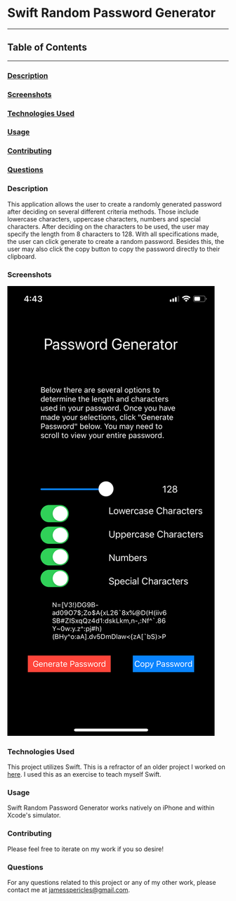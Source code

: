 # Swift Random Password Generator

---

## Table of Contents

---

### [Description](#Description)

### [Screenshots](#Screenshots)

### [Technologies Used](#Technologies-Used)

### [Usage](#Usage)

### [Contributing](#Contributing)

### [Questions](#Questions)

### <a name="Description"></a>Description

This application allows the user to create a randomly generated password after deciding on several different criteria methods. Those include lowercase characters, uppercase characters, numbers and special characters. After deciding on the characters to be used, the user may specify the length from 8 characters to 128. With all specifications made, the user can click generate to create a random password. Besides this, the user may also click the copy button to copy the password directly to their clipboard.

### <a name="Screenshots"></a>Screenshots

![Password_Generator](https://github.com/jamespericles/Swift-Password-Generator/blob/master/Screenshots/Password_Generated.png)

### <a name="Technologies-Used"></a>Technologies Used

This project utilizes Swift. This is a refractor of an older project I worked on [here](https://github.com/jamespericles/Random-Password-Generator). I used this as an exercise to teach myself Swift.

### <a name="Usage"></a>Usage

Swift Random Password Generator works natively on iPhone and within Xcode's simulator.

### <a name="Contributing"></a>Contributing

Please feel free to iterate on my work if you so desire!

### <a name="Questions"></a>Questions

For any questions related to this project or any of my other work, please contact me at jamesspericles@gmail.com.
